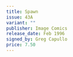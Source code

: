 ```yaml
---
title: Spawn
issue: 43A
variant: ""
publisher: Image Comics
release_date: Feb 1996
signed_by: Greg Capullo
price: 7.50
---
```

